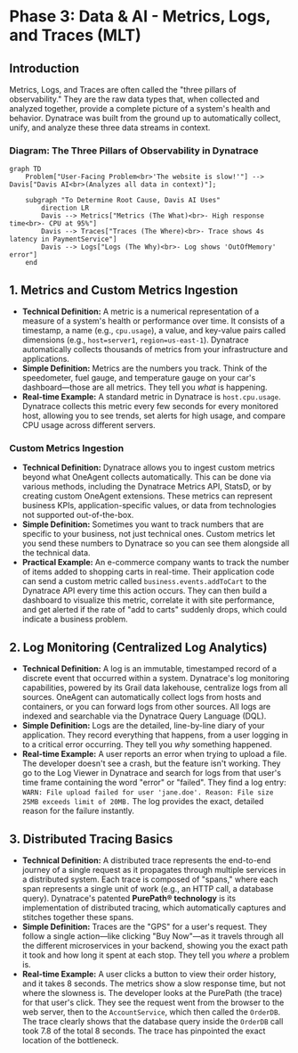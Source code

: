 # Phase 3: Data & AI - Metrics, Logs, and Traces (MLT)

## Introduction
Metrics, Logs, and Traces are often called the "three pillars of observability." They are the raw data types that, when collected and analyzed together, provide a complete picture of a system's health and behavior. Dynatrace was built from the ground up to automatically collect, unify, and analyze these three data streams in context.

### Diagram: The Three Pillars of Observability in Dynatrace

```mermaid
graph TD
    Problem["User-Facing Problem<br>'The website is slow!'"] --> Davis["Davis AI<br>(Analyzes all data in context)"];

    subgraph "To Determine Root Cause, Davis AI Uses"
        direction LR
        Davis --> Metrics["Metrics (The What)<br>- High response time<br>- CPU at 95%"]
        Davis --> Traces["Traces (The Where)<br>- Trace shows 4s latency in PaymentService"]
        Davis --> Logs["Logs (The Why)<br>- Log shows 'OutOfMemory' error"]
    end
```

## 1. Metrics and Custom Metrics Ingestion

*   **Technical Definition:** A metric is a numerical representation of a measure of a system's health or performance over time. It consists of a timestamp, a name (e.g., `cpu.usage`), a value, and key-value pairs called dimensions (e.g., `host=server1`, `region=us-east-1`). Dynatrace automatically collects thousands of metrics from your infrastructure and applications.
*   **Simple Definition:** Metrics are the numbers you track. Think of the speedometer, fuel gauge, and temperature gauge on your car's dashboard—those are all metrics. They tell you *what* is happening.
*   **Real-time Example:** A standard metric in Dynatrace is `host.cpu.usage`. Dynatrace collects this metric every few seconds for every monitored host, allowing you to see trends, set alerts for high usage, and compare CPU usage across different servers.

### Custom Metrics Ingestion
*   **Technical Definition:** Dynatrace allows you to ingest custom metrics beyond what OneAgent collects automatically. This can be done via various methods, including the Dynatrace Metrics API, StatsD, or by creating custom OneAgent extensions. These metrics can represent business KPIs, application-specific values, or data from technologies not supported out-of-the-box.
*   **Simple Definition:** Sometimes you want to track numbers that are specific to your business, not just technical ones. Custom metrics let you send these numbers to Dynatrace so you can see them alongside all the technical data.
*   **Practical Example:** An e-commerce company wants to track the number of items added to shopping carts in real-time. Their application code can send a custom metric called `business.events.addToCart` to the Dynatrace API every time this action occurs. They can then build a dashboard to visualize this metric, correlate it with site performance, and get alerted if the rate of "add to carts" suddenly drops, which could indicate a business problem.

## 2. Log Monitoring (Centralized Log Analytics)

*   **Technical Definition:** A log is an immutable, timestamped record of a discrete event that occurred within a system. Dynatrace's log monitoring capabilities, powered by its Grail data lakehouse, centralize logs from all sources. OneAgent can automatically collect logs from hosts and containers, or you can forward logs from other sources. All logs are indexed and searchable via the Dynatrace Query Language (DQL).
*   **Simple Definition:** Logs are the detailed, line-by-line diary of your application. They record everything that happens, from a user logging in to a critical error occurring. They tell you *why* something happened.
*   **Real-time Example:** A user reports an error when trying to upload a file. The developer doesn't see a crash, but the feature isn't working. They go to the Log Viewer in Dynatrace and search for logs from that user's time frame containing the word "error" or "failed". They find a log entry: `WARN: File upload failed for user 'jane.doe'. Reason: File size 25MB exceeds limit of 20MB.` The log provides the exact, detailed reason for the failure instantly.

## 3. Distributed Tracing Basics

*   **Technical Definition:** A distributed trace represents the end-to-end journey of a single request as it propagates through multiple services in a distributed system. Each trace is composed of "spans," where each span represents a single unit of work (e.g., an HTTP call, a database query). Dynatrace's patented **PurePath® technology** is its implementation of distributed tracing, which automatically captures and stitches together these spans.
*   **Simple Definition:** Traces are the "GPS" for a user's request. They follow a single action—like clicking "Buy Now"—as it travels through all the different microservices in your backend, showing you the exact path it took and how long it spent at each stop. They tell you *where* a problem is.
*   **Real-time Example:** A user clicks a button to view their order history, and it takes 8 seconds. The metrics show a slow response time, but not where the slowness is. The developer looks at the PurePath (the trace) for that user's click. They see the request went from the browser to the web server, then to the `AccountService`, which then called the `OrderDB`. The trace clearly shows that the database query inside the `OrderDB` call took 7.8 of the total 8 seconds. The trace has pinpointed the exact location of the bottleneck.